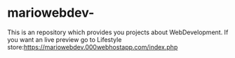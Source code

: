 # mariowebdev-
This is an repository which provides you projects about WebDevelopment.
If you want an live preview go to Lifestyle store:https://mariowebdev.000webhostapp.com/index.php
